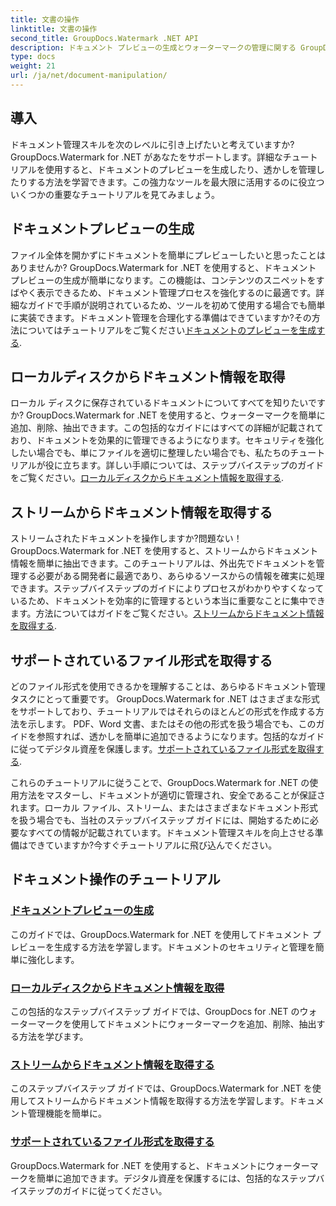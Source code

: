 ```yaml
---
title: 文書の操作
linktitle: 文書の操作
second_title: GroupDocs.Watermark .NET API
description: ドキュメント プレビューの生成とウォーターマークの管理に関する GroupDocs.Watermark for .NET チュートリアルを参照してください。ドキュメントのセキュリティと管理を強化します。
type: docs
weight: 21
url: /ja/net/document-manipulation/
---
```

## 導入

ドキュメント管理スキルを次のレベルに引き上げたいと考えていますか? GroupDocs.Watermark for .NET があなたをサポートします。詳細なチュートリアルを使用すると、ドキュメントのプレビューを生成したり、透かしを管理したりする方法を学習できます。この強力なツールを最大限に活用するのに役立ついくつかの重要なチュートリアルを見てみましょう。


## ドキュメントプレビューの生成
ファイル全体を開かずにドキュメントを簡単にプレビューしたいと思ったことはありませんか? GroupDocs.Watermark for .NET を使用すると、ドキュメント プレビューの生成が簡単になります。この機能は、コンテンツのスニペットをすばやく表示できるため、ドキュメント管理プロセスを強化するのに最適です。詳細なガイドで手順が説明されているため、ツールを初めて使用する場合でも簡単に実装できます。ドキュメント管理を合理化する準備はできていますか?その方法についてはチュートリアルをご覧ください[ドキュメントのプレビューを生成する](./generate-document-preview/).

## ローカルディスクからドキュメント情報を取得
ローカル ディスクに保存されているドキュメントについてすべてを知りたいですか? GroupDocs.Watermark for .NET を使用すると、ウォーターマークを簡単に追加、削除、抽出できます。この包括的なガイドにはすべての詳細が記載されており、ドキュメントを効果的に管理できるようになります。セキュリティを強化したい場合でも、単にファイルを適切に整理したい場合でも、私たちのチュートリアルが役に立ちます。詳しい手順については、ステップバイステップのガイドをご覧ください。[ローカルディスクからドキュメント情報を取得する](./get-document-info-local-disk/).

## ストリームからドキュメント情報を取得する
ストリームされたドキュメントを操作しますか?問題ない！ GroupDocs.Watermark for .NET を使用すると、ストリームからドキュメント情報を簡単に抽出できます。このチュートリアルは、外出先でドキュメントを管理する必要がある開発者に最適であり、あらゆるソースからの情報を確実に処理できます。ステップバイステップのガイドによりプロセスがわかりやすくなっているため、ドキュメントを効率的に管理するという本当に重要なことに集中できます。方法についてはガイドをご覧ください。[ストリームからドキュメント情報を取得する](./get-document-info-stream/).

## サポートされているファイル形式を取得する
どのファイル形式を使用できるかを理解することは、あらゆるドキュメント管理タスクにとって重要です。 GroupDocs.Watermark for .NET はさまざまな形式をサポートしており、チュートリアルではそれらのほとんどの形式を作成する方法を示します。 PDF、Word 文書、またはその他の形式を扱う場合でも、このガイドを参照すれば、透かしを簡単に追加できるようになります。包括的なガイドに従ってデジタル資産を保護します。[サポートされているファイル形式を取得する](./get-supported-file-formats/).

これらのチュートリアルに従うことで、GroupDocs.Watermark for .NET の使用方法をマスターし、ドキュメントが適切に管理され、安全であることが保証されます。ローカル ファイル、ストリーム、またはさまざまなドキュメント形式を扱う場合でも、当社のステップバイステップ ガイドには、開始するために必要なすべての情報が記載されています。ドキュメント管理スキルを向上させる準備はできていますか?今すぐチュートリアルに飛び込んでください。
## ドキュメント操作のチュートリアル
### [ドキュメントプレビューの生成](./generate-document-preview/)
このガイドでは、GroupDocs.Watermark for .NET を使用してドキュメント プレビューを生成する方法を学習します。ドキュメントのセキュリティと管理を簡単に強化します。
### [ローカルディスクからドキュメント情報を取得](./get-document-info-local-disk/)
この包括的なステップバイステップ ガイドでは、GroupDocs for .NET のウォーターマークを使用してドキュメントにウォーターマークを追加、削除、抽出する方法を学びます。
### [ストリームからドキュメント情報を取得する](./get-document-info-stream/)
このステップバイステップ ガイドでは、GroupDocs.Watermark for .NET を使用してストリームからドキュメント情報を取得する方法を学習します。ドキュメント管理機能を簡単に。
### [サポートされているファイル形式を取得する](./get-supported-file-formats/)
GroupDocs.Watermark for .NET を使用すると、ドキュメントにウォーターマークを簡単に追加できます。デジタル資産を保護するには、包括的なステップバイステップのガイドに従ってください。